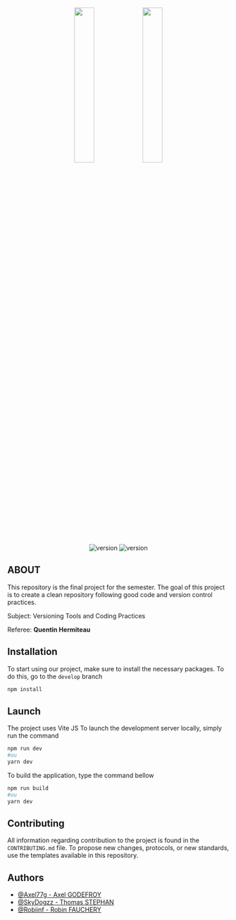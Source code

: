 <div align="center">
	<br />
	<p>
		<img src="https://carrieres.open.global/sites/open-rh/files/esgi.png" width='30%'>
        <img src="https://upload.wikimedia.org/wikipedia/commons/thumb/e/e0/Git-logo.svg/1280px-Git-logo.svg.png" width='30%'>
	</p>
	<br />
	<p>
		<img src="https://img.shields.io/badge/stable-v1.0.0-green.svg" alt="version" />
        <img src="https://img.shields.io/badge/prerelase-v1.0.0-blue.svg" alt="version" />
	</p>
</div>

## ABOUT

This repository is the final project for the semester. The goal of this project is to create a clean repository following good code and version control practices.

Subject: Versioning Tools and Coding Practices

Referee: **Quentin Hermiteau**

## Installation

To start using our project, make sure to install the necessary packages. To do this, go to the `develop` branch

```bash
npm install
```

## Launch

The project uses Vite JS
To launch the development server locally, simply run the command


```bash
npm run dev
#ou
yarn dev
```

To build the application, type the command bellow

```bash
npm run build
#ou
yarn dev
```

## Contributing

All information regarding contribution to the project is found in the `CONTRIBUTING.md` file. To propose new changes, protocols, or new standards, use the templates available in this repository.

## Authors

- [@Axel77g - Axel GODEFROY](https://github.com/Axel77g)
- [@SkyDogzz - Thomas STEPHAN](https://github.com/SkyDogzz)
- [@Robiinf - Robin FAUCHERY](https://github.com/Robiinf)
